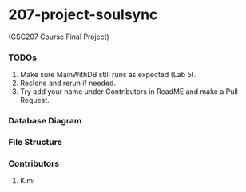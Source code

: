 # 207-project-soulsync
(CSC207 Course Final Project)


### TODOs
1. Make sure MainWithDB still runs as expected (Lab 5). 
2. Reclone and rerun if needed. 
3. Try add your name under Contributors in ReadME and make a Pull Request. 


### Database Diagram


### File Structure


### Contributors
1. Kimi